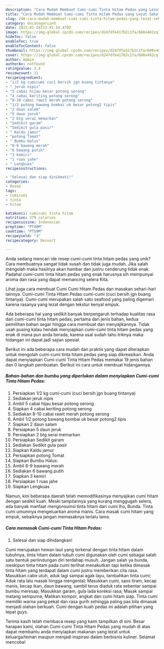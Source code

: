```yaml
---
description: "Cara Mudah Membuat Cumi-cumi Tinta Hitam Pedas yang Lezat Sekali"
title: "Cara Mudah Membuat Cumi-cumi Tinta Hitam Pedas yang Lezat Sekali"
slug: 248-cara-mudah-membuat-cumi-cumi-tinta-hitam-pedas-yang-lezat-sekali
category: Uncategorized
date: 2023-01-26T23:41:54.479Z
image: https://img-global.cpcdn.com/recipes/d247dfe417b2c1fa/680x482cq70/cumi-cumi-tinta-hitam-pedas-foto-resep-utama.jpg
hideToc: false
enableToc: true
enableTocContent: false
thumbnail: https://img-global.cpcdn.com/recipes/d247dfe417b2c1fa/680x482cq70/cumi-cumi-tinta-hitam-pedas-foto-resep-utama.jpg
cover: https://img-global.cpcdn.com/recipes/d247dfe417b2c1fa/680x482cq70/cumi-cumi-tinta-hitam-pedas-foto-resep-utama.jpg
author: Admin
authorAv: notfound
ratingvalue: 3.4
reviewcount: 11
recipeingredient:
- "1/2 kg cumicumi cuci bersih jgn buang tintanya"
- " jeruk nipis"
- "5 cabai hijau besar potong serong"
- "4 cabai keriting potong serong"
- "8-10 cabai rawit merah potong serong"
- "1/2 potong bawang bombai uk besar potong2 tipis"
- "2 daun salam"
- "5 daun jeruk"
- "2 btg serai memarkan"
- "Sedikit garam"
- "Sedikit gula pasir"
- " Kaldu jamur"
- "potong Tomat"
- " Bumbu Halus"
- "8-9 bawang merah"
- "6 bawang putih"
- "3 kemiri"
- "1 ruas jahe"
- " Lengkuas"
recipeinstructions:

- "Selesai dan siap dinikmati!"
categories:
- Resep
tags:
- cumicumi
- tinta
- hitam

katakunci: cumicumi tinta hitam 
nutrition: 279 calories
recipecuisine: Indonesian
preptime: "PT40M"
cooktime: "PT59M"
recipeyield: "3"
recipecategory: Dessert

---
```





Anda sedang mencari ide resep cumi-cumi tinta hitam pedas yang unik? Cara membuatnya sangat tidak susah dan tidak juga mudah. Jika salah mengolah maka hasilnya akan hambar dan justru cenderung tidak enak. Padahal cumi-cumi tinta hitam pedas yang enak harusnya sih mempunyai aroma dan rasa yang dapat memancing selera Kita.





Lihat juga cara membuat Cumi Cumi Hitam Pedas dan masakan sehari-hari lainnya. Cumi-cumi Tinta Hitam Pedas cumi-cumi (cuci bersih jgn buang tintanya). Cumi-cumi merupakan salah satu seafood yang paling digemari karena rasanya yang lezat dengan tekstur kenyal empuk.

Ada beberapa hal yang sedikit banyak berpengaruh terhadap kualitas rasa dari cumi-cumi tinta hitam pedas, pertama dari jenis bahan, kedua pemilihan bahan segar hingga cara membuat dan menyajikannya. Tidak usah pusing kalau hendak menyiapkan cumi-cumi tinta hitam pedas yang enak di mana pun anda berada, karena asal sudah tahu triknya maka hidangan ini dapat jadi sajian spesial.






Berikut ini ada beberapa cara mudah dan praktis yang dapat diterapkan untuk mengolah cumi-cumi tinta hitam pedas yang siap dikreasikan. Anda dapat menyiapkan Cumi-cumi Tinta Hitam Pedas memakai 19 jenis bahan dan 0 langkah pembuatan. Berikut ini cara untuk membuat hidangannya.

<!--inarticleads1-->

##### Bahan-bahan dan bumbu yang diperlukan dalam menyiapkan Cumi-cumi Tinta Hitam Pedas:

1. Persiapkan 1/2 kg cumi-cumi (cuci bersih jgn buang tintanya)
1. Sediakan  jeruk nipis
1. Ambil 5 cabai hijau besar potong serong
1. Siapkan 4 cabai keriting potong serong
1. Sediakan 8-10 cabai rawit merah potong serong
1. Ambil 1/2 potong bawang bombai uk besar potong2 tipis
1. Siapkan 2 daun salam
1. Persiapkan 5 daun jeruk
1. Persiapkan 2 btg serai memarkan
1. Persiapkan Sedikit garam
1. Sediakan Sedikit gula pasir
1. Siapkan  Kaldu jamur
1. Persiapkan potong Tomat
1. Siapkan  Bumbu Halus:
1. Ambil 8-9 bawang merah
1. Sediakan 6 bawang putih
1. Siapkan 3 kemiri
1. Persiapkan 1 ruas jahe
1. Siapkan  Lengkuas


Namun, kini beberapa daerah telah memodifikasinya menyajikan cumi hitam dengan sedikit kuah. Meski tampilannya yang kurang menggugah selera, ada banyak manfaat mengonsumsi tinta hitam dari cumi lho, Bunda. Tinta cumi umumnya mengeluarkan aroma manis. Cara masak cumi hitam yang empuk, sebaiknya jangan memasaknya terlalu lama. 

<!--inarticleads2-->

##### Cara memasak Cumi-cumi Tinta Hitam Pedas:


1. Selesai dan siap dihidangkan!

Cumi merupakan hewan laut yang terkenal dengan tinta hitam dalam tubuhnya, tinta hitam dalam tubuh cumi digunakan oleh cumi sebagai salah satu bentuk perlindungan diri terdahap musuh. Jangan salah ya bunda, meskipun tinta hitam pada cumi terlihat menakutkan tapi ketika dimasak tinta hitam yang terdapat dalam cumi justru memberikan cita rasa. Masukkan cabe utuh, aduk lagi sampai agak layu, tambahkan tinta cumi; Aduk rata lalu masak hingga mengental; Masukkan cumi, saos tiram, kecap manis, kecap ikan, daun bawang, sambil terus diaduk rata sebentar sampai bumbu meresap; Masukkan garam, gula lada koreksi rasa; Masak sampai matang sempurna; Matikan kompor, angkat dan cumi hitam siap. Tinta cumi memiliki warna yang pekat dan rasa gurih sehingga paling pas bila dimasak menjadi olahan berkuah. Cumi dengan kuah pedas ini adalah pilihan yang tepat guys. 

Terima kasih telah membaca resep yang kami tampilkan di sini. Besar harapan kami, olahan Cumi-cumi Tinta Hitam Pedas yang mudah di atas dapat membantu anda menyiapkan makanan yang lezat untuk keluarga/teman maupun menjadi inspirasi dalam berbisnis kuliner. Selamat mencoba!
